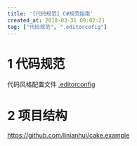 ```yaml
---
title: '[代码规范] C#规范指南'
created_at: 2018-03-31 09:02:21
tag: ["代码规范", ".editorcofig"]
---
```



# 1 代码规范

代码风格配置文件 [.editorconfig](https://github.com/linianhui/linianhui.github.io/blob/blog/blog/code-guide/csharp/.editorconfig)

# 2 项目结构

<https://github.com/linianhui/cake.example>
